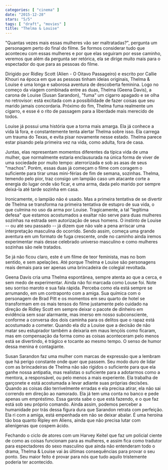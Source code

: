 ```yaml
---
categories: [ "cinema" ]
date: "2015-12-28"
stars: "5/5"
tags: [ "draft", "movies" ]
title: "Thelma & Louise"
---
```

"Quantas vezes mais essas mulheres vão ser maltratadas?", pergunta
um personagem perto do final do filme. Se formos considerar tudo que
aconteceu com essas mulheres e por que elas seguiram por esse caminho,
veremos que além da pergunta ser retórica, ela se dirige muito mais
para o espectador do que para as pessoas do filme.

Dirigido por Ridley Scott (Alien - O Oitavo Passageiro) e escrito por
Callie Khouri na época em que as pessoas tinham ideias originais, Thelma
& Louise é uma longa e saborosa aventura de descoberta feminina. Logo
no começo da viagem combinada entre as duas, Thelma (Geena Davis), a
carona de Louise (Susan Sarandon), "fuma" um cigarro apagado e se olha
no retrovisor: está excitada com a possibilidade de fazer coisas que
seu marido jamais concordaria. Próximo do fim, Thelma fuma realmente
um cigarro, e esse é o rito de passagem para a liberdade mais merecido
de todos.

Louise já possui uma história que a torna mais amarga. Ela já conhece
a vida lá fora, e constantemente tenta alertar Thelma sobre isso. Ela
carrega um trauma do Texas, e evita pisar novamente nesse estado. Thelma
parece estar pisando pela primeira vez na vida, como adulta, fora de
casa.

Juntas, elas representam momentos diferentes da típica vida de uma
mulher, que normalmente estaria enclausurada na única forma de viver
de uma sociedade por muito tempo: aterrorizada e sob as asas de seus
"machos". Porém, essas duas já começam o filme com coragem o suficiente
para tirar umas mini-férias de fim de semana, sozinhas. Thelma, temendo
pelo pior, traz consigo um lampião caso um atacante corte a energia do
lugar onde vão ficar, e uma arma, dada pelo marido por sempre deixá-la
até tarde sozinha em casa.

Ironicamente, o lampião não é usado. Mas a primeira tentativa de se
divertir de Thelma se transforma na primeira tentativa de estupro de
sua vida, o que culmina no uso da arma por Louise. Tragicamente, a tal
"legítima defesa" que estamos acostumados a exaltar não serve para
duas mulheres sozinhas na estrada sem autorização de seus homens. O
instinto de Louise -- ou até seu passado -- já dizem que não vale a
pena arriscar uma interpretação masculina do ocorrido. Sendo assim,
começa uma grande aventura em um formato de fuga crescente, onde no
caminho ainda iremos experimentar mais desse celebrado universo masculino
e como mulheres sozinhas são nele tratados.

Se já não ficou claro, este é um filme de teor feminista, mas no bom
sentido, e sem apelações. Até porque Thelma e Louise são personagens
reais demais para ser apenas uma brincadeira de colegial revoltada.

Geena Davis cria uma Thelma espontânea, sempre atenta ao que a cerca,
e sem medo de experimentar. Ainda não foi marcada como Louse foi. Note
seu sorriso maroto e sua fala rápida. Perceba como ela está sempre se
arrumando, em um contraponto com a amiga. Sua química com o personagem
de Brad Pitt e os momentos em seu quarto de hotel se transformam em os
mais tensos do filme justamente pelo cuidado na direção de Ridley Scott
em sempre deixar o pacote de dinheiro em evidência sem soar alarmante,
mas imerso em nosso subconsciente, conforme a conversa dos dois caminha
para os delitos que o rapaz está acostumado a cometer. Quando ela diz
a Louise que a decisão de não matar seu estuprador também a deixaria
em maus lençóis como ficaram, mas em compensação da forma como as
coisas aconteceram pelo menos está se divertindo, é trágico e tocante
ao mesmo tempo. O senso de humor dessa menina é contagiante.

Susan Sarandon faz uma mulher com marcas de expressão que a lembram
que há perigo constante onde quer que passem. Seu modo duro de lidar
com as brincadeiras de Thelma não são rígidos o suficiente para que
ela ganhe nossa antipatia, mas realistas o suficiente para a adotarmos
como a mentora, a responsável, ou pelo menos a mais experiente. Ela
trabalha de garçonete e está acostumada a levar adiante suas próprias
decisões. Quando as coisas dão terrivelmente erradas e ela precisa
atirar, ela não sai correndo em direção ao namorado. Ela já tem
uma conta no banco e pede apenas um empréstimo. Essa garota sabe o que
está fazendo, e o que faz está sob seu próprio comando. Ainda assim,
podemos perceber a humanidade por trás dessa figura dura que Sarandon
retrata com perfeição. Ela ri com a amiga, está empenhada em não
se deixar abalar. É uma heroína tão boa quanto Ripley em Aliens,
ainda que não precisa lutar com alienígenas que cospem ácido.

Fechando o ciclo de atores com um Harvey Keitel que faz um policial ciente
de como as coisas funcionam para as mulheres, e assim fica como tradutor
para espectadores do sexo masculino que ainda não entenderam todo o
drama, Thelma & Louise vai às últimas consequências para provar o seu
ponto. Seu maior feito é provar para nós que tudo aquilo tristemente
poderia ter acontecido.
